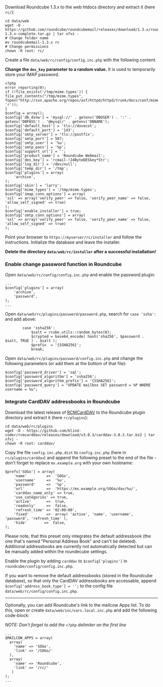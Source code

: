 Download Roundcube 1.3.x to the web htdocs directory and extract it (here `rc/`):
```
cd data/web
wget -O - https://github.com/roundcube/roundcubemail/releases/download/1.3.x/roundcubemail-1.3.x-complete.tar.gz | tar xfvz -
# Change folder name
mv roundcubemail-1.3.x rc
# Change permissions
chown -R root: rc/
```

Create a file `data/web/rc/config/config.inc.php` with the following content.

**Change the `des_key` parameter to a random value.** It is used to temporarily store your IMAP password.

```
<?php
error_reporting(0);
if (!file_exists('/tmp/mime.types')) {
file_put_contents("/tmp/mime.types", fopen("http://svn.apache.org/repos/asf/httpd/httpd/trunk/docs/conf/mime.types", 'r'));
}
$config = array();
$config['db_dsnw'] = 'mysql://' . getenv('DBUSER') . ':' . getenv('DBPASS') . '@mysql/' . getenv('DBNAME');
$config['default_host'] = 'tls://dovecot';
$config['default_port'] = '143';
$config['smtp_server'] = 'tls://postfix';
$config['smtp_port'] = 587;
$config['smtp_user'] = '%u';
$config['smtp_pass'] = '%p';
$config['support_url'] = '';
$config['product_name'] = 'Roundcube Webmail';
$config['des_key'] = 'rcmail-!24ByteDESkey*Str';
$config['log_dir'] = '/dev/null';
$config['temp_dir'] = '/tmp';
$config['plugins'] = array(
    'archive',
);
$config['skin'] = 'larry';
$config['mime_types'] = '/tmp/mime.types';
$config['imap_conn_options'] = array(
'ssl' => array('verify_peer' => false, 'verify_peer_name' => false, 'allow_self_signed' => true)
);
$config['enable_installer'] = true;
$config['smtp_conn_options'] = array(
'ssl' => array('verify_peer' => false, 'verify_peer_name' => false, 'allow_self_signed' => true)
);
```

Point your browser to `https://myserver/rc/installer` and follow the instructions.
Initialize the database and leave the installer.

**Delete the directory `data/web/rc/installer` after a successful installation!**

### Enable change password function in Roundcube

Open `data/web/rc/config/config.inc.php` and enable the password plugin:

```
...
$config['plugins'] = array(
    'archive',
    'password',
);
...
```

Open `data/web/rc/plugins/password/password.php`, search for `case 'ssha':` and add above:

```
        case 'ssha256':
            $salt = rcube_utils::random_bytes(8);
            $crypted = base64_encode( hash('sha256', $password . $salt, TRUE ) . $salt );
            $prefix  = '{SSHA256}';
            break;
```

Open `data/web/rc/plugins/password/config.inc.php` and change the following parameters (or add them at the bottom of that file):

```
$config['password_driver'] = 'sql';
$config['password_algorithm'] = 'ssha256';
$config['password_algorithm_prefix'] = '{SSHA256}';
$config['password_query'] = "UPDATE mailbox SET password = %P WHERE username = %u";
```

### Integrate CardDAV addressbooks in Roundcube

Download the latest release of [RCMCardDAV](https://github.com/blind-coder/rcmcarddav/) to the Roundcube plugin directory and extract it (here `rc/plugins`):
```
cd data/web/rc/plugins
wget -O - https://github.com/blind-coder/rcmcarddav/releases/download/v3.0.3/carddav-3.0.3.tar.bz2 | tar xfvj -
chown -R root: carddav/
```
  
Copy the file `config.inc.php.dist` to `config.inc.php` (here in `rc/plugins/carddav`) and append the following preset to the end of the file - don't forget to replace `mx.example.org` with your own hostname:
```
$prefs['SOGo'] = array(
    'name'         =>  'SOGo',
    'username'     =>  '%u',
    'password'     =>  '%p',
    'url'          =>  'https://mx.example.org/SOGo/dav/%u/',
    'carddav_name_only' => true,
    'use_categories' => true,
    'active'       =>  true,
    'readonly'     =>  false,
    'refresh_time' => '02:00:00',
    'fixed'        =>  array( 'active', 'name', 'username', 'password', 'refresh_time' ),
    'hide'        =>  false,
);
```
Please note, that this preset only integrates the default addressbook (the one that's named "Personal Address Book" and can't be deleted). Additional addressbooks are currently not automatically detected but can be manually added within the roundecube settings.

Enable the plugin by adding `carddav` to `$config['plugins']` in `roundcube/config/config.inc.php`.

If you want to remove the default addressbooks (stored in the Roundcube database), so that only the CardDAV addressbooks are accessable, append `$config['address_book_type'] = '';` to the config file `data/web/rc/config/config.inc.php`.

---

Optionally, you can add Roundcube's link to the mailcow Apps list.
To do this, open or create `data/web/inc/vars.local.inc.php` and add the following code-block:

*NOTE: Don't forget to add the `<?php` delimiter on the first line*

````
...
$MAILCOW_APPS = array(
  array(
    'name' => 'SOGo',
    'link' => '/SOGo/'
  ),
  array(
    'name' => 'Roundcube',
    'link' => '/rc/'
   )
);
...
````
